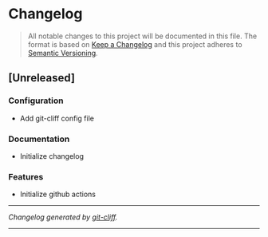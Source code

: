 # Changelog

> All notable changes to this project will be documented in this file. The format is based on
[Keep a Changelog](http://keepachangelog.com/) and this project adheres to
[Semantic Versioning](http://semver.org/).

## [Unreleased]

### Configuration

- Add git-cliff config file

### Documentation

- Initialize changelog

### Features

- Initialize github actions

***
*Changelog generated by [git-cliff](https://github.com/orhun/git-cliff).*
***
